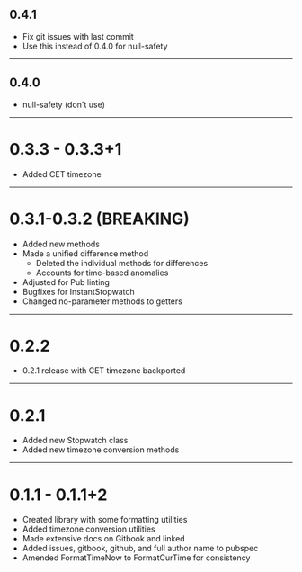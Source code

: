## 0.4.1
- Fix git issues with last commit
- Use this instead of 0.4.0 for null-safety

---

## 0.4.0
- null-safety (don't use)

---

# 0.3.3 - 0.3.3+1
- Added CET timezone

---

# 0.3.1-0.3.2 (BREAKING)
- Added new methods
- Made a unified difference method
    - Deleted the individual methods for differences
    - Accounts for time-based anomalies
- Adjusted for Pub linting
- Bugfixes for InstantStopwatch
- Changed no-parameter methods to getters

---

# 0.2.2
- 0.2.1 release with CET timezone backported

---

# 0.2.1
- Added new Stopwatch class
- Added new timezone conversion methods

---

# 0.1.1 - 0.1.1+2
- Created library with some formatting utilities
- Added timezone conversion utilities
- Made extensive docs on Gitbook and linked
- Added issues, gitbook, github, and full author name to pubspec
- Amended FormatTimeNow to FormatCurTime for consistency